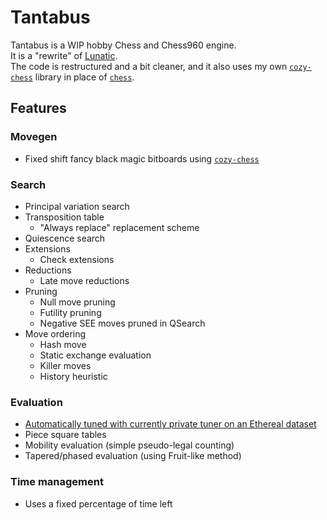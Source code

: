 # Tantabus
Tantabus is a WIP hobby Chess and Chess960 engine.<br>
It is a "rewrite" of [Lunatic](https://github.com/analog-hors/lunatic).<br>
The code is restructured and a bit cleaner, and it also uses my own [`cozy-chess`](https://github.com/analog-hors/cozy-chess) library in place of [`chess`](https://github.com/jordanbray/chess).

## Features
### Movegen
- Fixed shift fancy black magic bitboards using [`cozy-chess`](https://github.com/analog-hors/cozy-chess)
### Search
- Principal variation search
- Transposition table
    - "Always replace" replacement scheme
- Quiescence search
- Extensions
    - Check extensions
- Reductions
    - Late move reductions
- Pruning
    - Null move pruning
    - Futility pruning
    - Negative SEE moves pruned in QSearch
- Move ordering
    - Hash move
    - Static exchange evaluation
    - Killer moves
    - History heuristic
### Evaluation
- [Automatically tuned with currently private tuner on an Ethereal dataset](https://github.com/analog-hors/tantabus/commit/8c894ffeed7516b05be0a8e8db6f1d96aa83904c)
- Piece square tables
- Mobility evaluation (simple pseudo-legal counting)
- Tapered/phased evaluation (using Fruit-like method)
### Time management
- Uses a fixed percentage of time left
